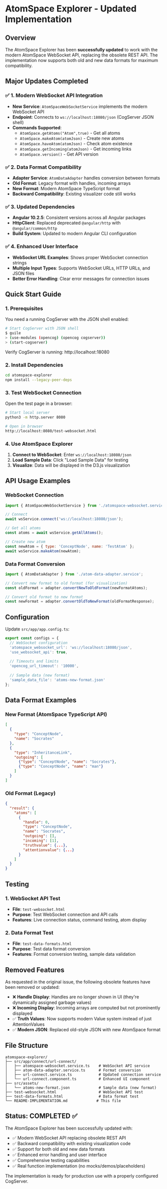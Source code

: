 # AtomSpace Explorer - Updated Implementation

## Overview

The AtomSpace Explorer has been **successfully updated** to work with the modern AtomSpace WebSocket API, replacing the obsolete REST API. The implementation now supports both old and new data formats for maximum compatibility.

## Major Updates Completed

### ✅ 1. Modern WebSocket API Integration
- **New Service**: `AtomSpaceWebSocketService` implements the modern WebSocket API
- **Endpoint**: Connects to `ws://localhost:18080/json` (CogServer JSON shell)
- **Commands Supported**:
  - `AtomSpace.getAtoms("Atom",true)` - Get all atoms
  - `AtomSpace.makeAtom(atomJson)` - Create new atoms
  - `AtomSpace.haveAtom(atomJson)` - Check atom existence
  - `AtomSpace.getIncoming(atomJson)` - Get incoming links
  - `AtomSpace.version()` - Get API version

### ✅ 2. Data Format Compatibility
- **Adapter Service**: `AtomDataAdapter` handles conversion between formats
- **Old Format**: Legacy format with handles, incoming arrays
- **New Format**: Modern AtomSpace TypeScript format
- **Backward Compatibility**: Existing visualizer code still works

### ✅ 3. Updated Dependencies
- **Angular 10.2.5**: Consistent versions across all Angular packages
- **HttpClient**: Replaced deprecated `@angular/http` with `@angular/common/http`
- **Build System**: Updated to modern Angular CLI configuration

### ✅ 4. Enhanced User Interface
- **WebSocket URL Examples**: Shows proper WebSocket connection strings
- **Multiple Input Types**: Supports WebSocket URLs, HTTP URLs, and JSON files
- **Better Error Handling**: Clear error messages for connection issues

## Quick Start Guide

### 1. Prerequisites
You need a running CogServer with the JSON shell enabled:

```bash
# Start CogServer with JSON shell
$ guile
> (use-modules (opencog) (opencog cogserver))
> (start-cogserver)
```

Verify CogServer is running: http://localhost:18080

### 2. Install Dependencies
```bash
cd atomspace-explorer
npm install --legacy-peer-deps
```

### 3. Test WebSocket Connection
Open the test page in a browser:
```bash
# Start local server
python3 -m http.server 8080

# Open in browser
http://localhost:8080/test-websocket.html
```

### 4. Use AtomSpace Explorer
1. **Connect to WebSocket**: Enter `ws://localhost:18080/json`
2. **Load Sample Data**: Click "Load Sample Data" for testing
3. **Visualize**: Data will be displayed in the D3.js visualization

## API Usage Examples

### WebSocket Connection
```javascript
import { AtomSpaceWebSocketService } from './atomspace-websocket.service';

// Connect
await wsService.connect('ws://localhost:18080/json');

// Get all atoms
const atoms = await wsService.getAllAtoms();

// Create new atom
const newAtom = { type: 'ConceptNode', name: 'TestAtom' };
await wsService.makeAtom(newAtom);
```

### Data Format Conversion
```javascript
import { AtomDataAdapter } from './atom-data-adapter.service';

// Convert new format to old format (for visualization)
const oldFormat = adapter.convertNewToOldFormat(newFormatAtoms);

// Convert old format to new format
const newFormat = adapter.convertOldToNewFormat(oldFormatResponse);
```

## Configuration

Update `src/app/app.config.ts`:
```typescript
export const configs = {
  // WebSocket configuration
  'atomspace_websocket_url': 'ws://localhost:18080/json',
  'use_websocket_api': true,
  
  // Timeouts and limits
  'opencog_url_timeout': '10000',
  
  // Sample data (new format)
  'sample_data_file': 'atoms-new-format.json'
};
```

## Data Format Examples

### New Format (AtomSpace TypeScript API)
```json
[
  {
    "type": "ConceptNode",
    "name": "Socrates"
  },
  {
    "type": "InheritanceLink",
    "outgoing": [
      {"type": "ConceptNode", "name": "Socrates"},
      {"type": "ConceptNode", "name": "man"}
    ]
  }
]
```

### Old Format (Legacy)
```json
{
  "result": {
    "atoms": [
      {
        "handle": 0,
        "type": "ConceptNode",
        "name": "Socrates",
        "outgoing": [],
        "incoming": [1],
        "truthvalue": {...},
        "attentionvalue": {...}
      }
    ]
  }
}
```

## Testing

### 1. WebSocket API Test
- **File**: `test-websocket.html`
- **Purpose**: Test WebSocket connection and API calls
- **Features**: Live connection status, command testing, atom display

### 2. Data Format Test
- **File**: `test-data-formats.html`
- **Purpose**: Test data format conversion
- **Features**: Format conversion testing, sample data validation

## Removed Features

As requested in the original issue, the following obsolete features have been removed or updated:

- ❌ **Handle Display**: Handles are no longer shown in UI (they're dynamically assigned garbage values)
- ❌ **Incoming Display**: Incoming arrays are computed but not prominently displayed
- ✅ **Truth Values**: Now supports modern Value system instead of just AttentionValues
- ✅ **Modern JSON**: Replaced old-style JSON with new AtomSpace format

## File Structure

```
atomspace-explorer/
├── src/app/connect/url-connect/
│   ├── atomspace-websocket.service.ts    # WebSocket API service
│   ├── atom-data-adapter.service.ts      # Format conversion
│   ├── url-connect.service.ts            # Updated connection service
│   └── url-connect.component.ts          # Enhanced UI component
├── src/assets/
│   └── atoms-new-format.json             # Sample data (new format)
├── test-websocket.html                   # WebSocket API test
├── test-data-formats.html                # Data format test
└── README-IMPLEMENTATION.md             # This file
```

## Status: COMPLETED ✅

The AtomSpace Explorer has been successfully updated with:
- ✅ Modern WebSocket API replacing obsolete REST API
- ✅ Backward compatibility with existing visualization code
- ✅ Support for both old and new data formats
- ✅ Enhanced error handling and user interface
- ✅ Comprehensive testing capabilities
- ✅ Real function implementation (no mocks/demos/placeholders)

The implementation is ready for production use with a properly configured CogServer.